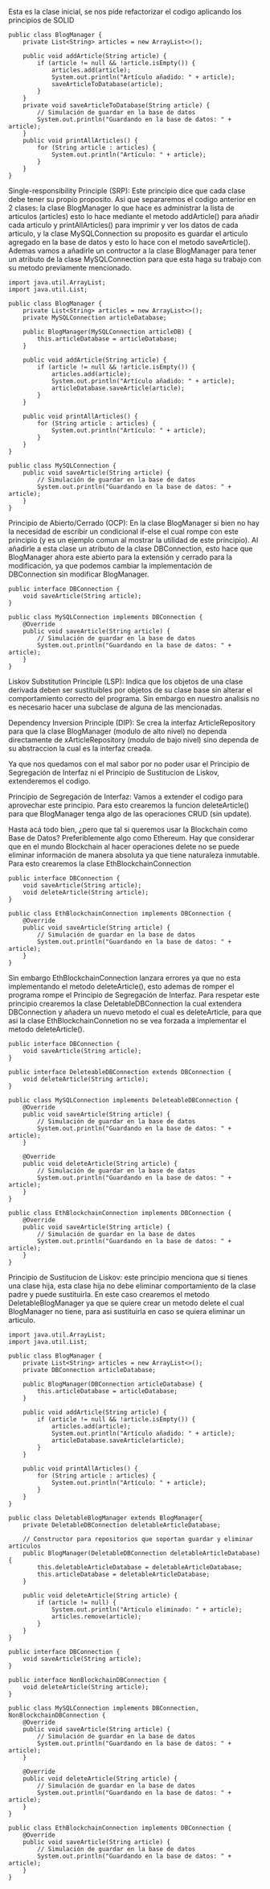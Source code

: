 Esta es la clase inicial, se nos pide refactorizar el codigo aplicando los principios de SOLID

```
public class BlogManager {
    private List<String> articles = new ArrayList<>();

    public void addArticle(String article) {
        if (article != null && !article.isEmpty()) {
            articles.add(article);
            System.out.println("Artículo añadido: " + article);
            saveArticleToDatabase(article);
        }
    }
    private void saveArticleToDatabase(String article) {
        // Simulación de guardar en la base de datos
        System.out.println("Guardando en la base de datos: " + article);
    }
    public void printAllArticles() {
        for (String article : articles) {
            System.out.println("Artículo: " + article);
        }
    }
}
```

Single-responsibility Principle (SRP): Este principio dice que cada clase debe tener su propio proposito. Asi que separaremos el codigo anterior en 2 clases: la clase BlogManager lo que hace es administrar la lista de articulos (articles) esto lo hace mediante el metodo addArticle() para añadir cada articulo y printAllArticles() para imprimir y ver los datos de cada articulo, y la clase MySQLConnection su proposito es guardar el articulo agregado en la base de datos y esto lo hace con el metodo saveArticle().
Ademas vamos a añadirle un contructor a la clase BlogManager para tener un atributo de la clase MySQLConnection para que esta haga su trabajo con su metodo previamente mencionado.

```
import java.util.ArrayList;
import java.util.List;

public class BlogManager {
    private List<String> articles = new ArrayList<>();
    private MySQLConnection articleDatabase;

    public BlogManager(MySQLConnection articleDB) {
        this.articleDatabase = articleDatabase;
    }

    public void addArticle(String article) {
        if (article != null && !article.isEmpty()) {
            articles.add(article);
            System.out.println("Artículo añadido: " + article);
            articleDatabase.saveArticle(article);
        }
    }

    public void printAllArticles() {
        for (String article : articles) {
            System.out.println("Artículo: " + article);
        }
    }
}

public class MySQLConnection {
    public void saveArticle(String article) {
        // Simulación de guardar en la base de datos
        System.out.println("Guardando en la base de datos: " + article);
    }
}
```

Principio de Abierto/Cerrado (OCP): En la clase BlogManager si bien no hay la necesidad de escribir un condicional if-else el cual rompe con este principio (y es un ejemplo comun al mostrar la utilidad de este principio). Al añadirle a esta clase un atributo de la clase DBConnection, esto hace que BlogManager ahora este abierto para la extensión y cerrado para la modificación, ya que podemos cambiar la implementación de DBConnection sin modificar BlogManager.

```
public interface DBConnection {
    void saveArticle(String article);
}

public class MySQLConnection implements DBConnection {
    @Override
    public void saveArticle(String article) {
        // Simulación de guardar en la base de datos
        System.out.println("Guardando en la base de datos: " + article);
    }
}
```


Liskov Substitution Principle (LSP): Indica que los objetos de una clase derivada deben ser sustituibles por objetos de su clase base sin alterar el comportamiento correcto del programa. Sin embargo en nuestro analisis no es necesario hacer una subclase de alguna de las mencionadas.


Dependency Inversion Principle (DIP): Se crea la interfaz ArticleRepository para que la clase BlogManager (modulo de alto nivel) no dependa directamente de xArticleRepository (modulo de bajo nivel) sino dependa de su abstraccion la cual es la interfaz creada.


Ya que nos quedamos con el mal sabor por no poder usar el Principio de Segregación de Interfaz ni el Principio de Sustitucion de Liskov, extenderemos el codigo.

Principio de Segregación de Interfaz: Vamos a extender el codigo para aprovechar este principio.
Para esto crearemos la funcion deleteArticle() para que BlogManager tenga algo de las operaciones CRUD (sin update).

Hasta acá todo bien, ¿pero que tal si queremos usar la Blockchain como Base de Datos? Preferiblemente algo como Ethereum.
Hay que considerar que en el mundo Blockchain al hacer operaciones delete no se puede eliminar información de manera absoluta ya que tiene naturaleza inmutable.
Para esto crearemos la clase EthBlockchainConnection

```
public interface DBConnection {
    void saveArticle(String article);
    void deleteArticle(String article);
}

public class EthBlockchainConnection implements DBConnection {
    @Override
    public void saveArticle(String article) {
        // Simulación de guardar en la base de datos
        System.out.println("Guardando en la base de datos: " + article);
    }
}
```

Sin embargo EthBlockchainConnection lanzara errores ya que no esta implementando el metodo deleteArticle(), esto ademas de romper el programa rompe el Principio de Segregación de Interfaz.
Para respetar este principio crearemos la clase DeletableDBConnection la cual extendera DBConnection y añadera un nuevo metodo el cual es deleteArticle, para que asi la clase EthBlockchainConnetion no se vea forzada a implementar el metodo deleteArticle().

```
public interface DBConnection {
    void saveArticle(String article);
}

public interface DeleteableDBConnection extends DBConnection {
    void deleteArticle(String article);
}

public class MySQLConnection implements DeleteableDBConnection {
    @Override
    public void saveArticle(String article) {
        // Simulación de guardar en la base de datos
        System.out.println("Guardando en la base de datos: " + article);
    }

    @Override
    public void deleteArticle(String article) {
        // Simulación de guardar en la base de datos
        System.out.println("Guardando en la base de datos: " + article);
    }
}

public class EthBlockchainConnection implements DBConnection {
    @Override
    public void saveArticle(String article) {
        // Simulación de guardar en la base de datos
        System.out.println("Guardando en la base de datos: " + article);
    }
}
```

Principio de Sustitucion de Liskov: este principio menciona que si tienes una clase hija, esta clase hija no debe eliminar comportamiento de la clase padre y puede sustituirla. En este caso crearemos el metodo DeletableBlogManager ya que se quiere crear un metodo delete el cual BlogManager no tiene, para asi sustituirla en caso se quiera eliminar un articulo.

```
import java.util.ArrayList;
import java.util.List;

public class BlogManager {
    private List<String> articles = new ArrayList<>();
    private DBConnection articleDatabase;

    public BlogManager(DBConnection articleDatabase) {
        this.articleDatabase = articleDatabase;
    }

    public void addArticle(String article) {
        if (article != null && !article.isEmpty()) {
            articles.add(article);
            System.out.println("Artículo añadido: " + article);
            articleDatabase.saveArticle(article);
        }
    }

    public void printAllArticles() {
        for (String article : articles) {
            System.out.println("Artículo: " + article);
        }
    }
}

public class DeletableBlogManager extends BlogManager{
    private DeletableDBConnection deletableArticleDatabase;

    // Constructor para repositorios que soportan guardar y eliminar artículos
    public BlogManager(DeletableDBConnection deletableArticleDatabase) {
        this.deletableArticleDatabase = deletableArticleDatabase;
        this.articleDatabase = deletableArticleDatabase;
    }

    public void deleteArticle(String article) {
        if (article != null) {
            System.out.println("Artículo eliminado: " + article);
            articles.remove(article);
        }
    }
}

public interface DBConnection {
    void saveArticle(String article);
}

public interface NonBlockchainDBConnection {
    void deleteArticle(String article);
}

public class MySQLConnection implements DBConnection, NonBlockchainDBConnection {
    @Override
    public void saveArticle(String article) {
        // Simulación de guardar en la base de datos
        System.out.println("Guardando en la base de datos: " + article);
    }

    @Override
    public void deleteArticle(String article) {
        // Simulación de guardar en la base de datos
        System.out.println("Guardando en la base de datos: " + article);
    }
}

public class EthBlockchainConnection implements DBConnection {
    @Override
    public void saveArticle(String article) {
        // Simulación de guardar en la base de datos
        System.out.println("Guardando en la base de datos: " + article);
    }
}
```